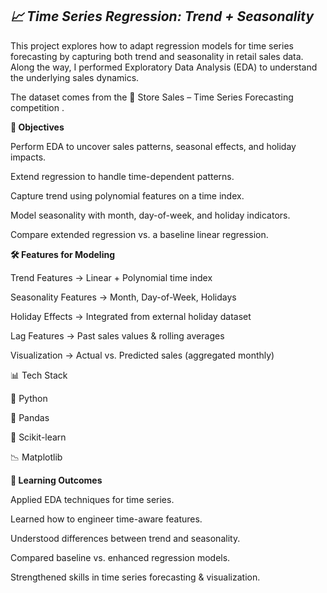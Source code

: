 ## ***📈 Time Series Regression: Trend + Seasonality***

This project explores how to adapt regression models for time series forecasting by capturing both trend and seasonality in retail sales data. Along the way, I performed Exploratory Data Analysis (EDA) to understand the underlying sales dynamics.

The dataset comes from the 🛒 Store Sales – Time Series Forecasting competition
.


**🎯 Objectives**

Perform EDA to uncover sales patterns, seasonal effects, and holiday impacts.

Extend regression to handle time-dependent patterns.

Capture trend using polynomial features on a time index.

Model seasonality with month, day-of-week, and holiday indicators.

Compare extended regression vs. a baseline linear regression.


**🛠 Features for Modeling**

Trend Features → Linear + Polynomial time index

Seasonality Features → Month, Day-of-Week, Holidays

Holiday Effects → Integrated from external holiday dataset

Lag Features → Past sales values & rolling averages

Visualization → Actual vs. Predicted sales (aggregated monthly)


📊 Tech Stack

🐍 Python

🐼 Pandas

📘 Scikit-learn

📉 Matplotlib


**🚀 Learning Outcomes**

Applied EDA techniques for time series.

Learned how to engineer time-aware features.

Understood differences between trend and seasonality.

Compared baseline vs. enhanced regression models.

Strengthened skills in time series forecasting & visualization.
